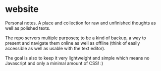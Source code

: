# website

Personal notes. A place and collection for raw and unfinished thoughts as well
as polished texts.

The repo servers multiple purposes; to be a kind of backup, a way to present
and navigate them online as well as offline (think of easily accessible as well
as usable with the text editor).

The goal is also to keep it very lightweight and simple which means no Javascript and only a minimal amount of CSS! :)
